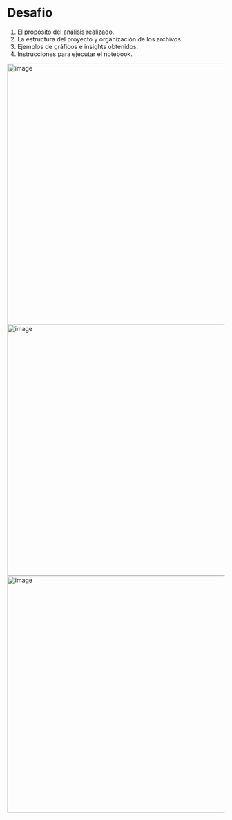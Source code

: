 # Desafio
1. El propósito del análisis realizado.
2. La estructura del proyecto y organización de los archivos.
3. Ejemplos de gráficos e insights obtenidos.
4. Instrucciones para ejecutar el notebook.
<img width="1414" height="603" alt="image" src="https://github.com/user-attachments/assets/0cb0eeab-282c-44f5-b5e1-e585adefe79a" />
<img width="1246" height="582" alt="image" src="https://github.com/user-attachments/assets/41d979d5-6260-4f3b-b6bd-c20a4e62ea4a" />
<img width="1268" height="549" alt="image" src="https://github.com/user-attachments/assets/88486237-396e-46de-af17-6b56d86cc0d8" />
